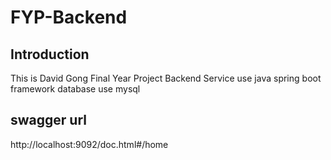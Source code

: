 # FYP-Backend

## Introduction
This is David Gong Final Year Project Backend Service
use java spring boot framework
database use mysql


## swagger url
http://localhost:9092/doc.html#/home